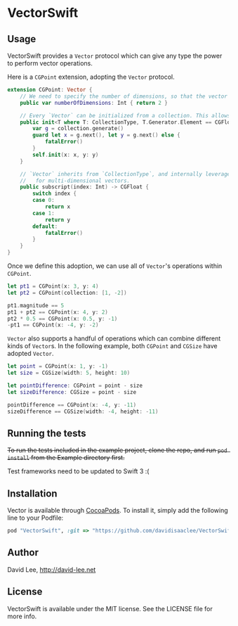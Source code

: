 # VectorSwift

## Usage

VectorSwift provides a `Vector` protocol which can give any type the power to perform vector operations.

Here is a `CGPoint` extension, adopting the `Vector` protocol.

```swift
extension CGPoint: Vector {
	// We need to specify the number of dimensions, so that the vector operations can be configured to fit the dimension.
	public var numberOfDimensions: Int { return 2 }

	// Every `Vector` can be initialized from a collection. This allows easy conversion among similar vector types.
	public init<T where T: CollectionType, T.Generator.Element == CGFloat>(collection: T) {
		var g = collection.generate()
		guard let x = g.next(), let y = g.next() else {
			fatalError()
		}
		self.init(x: x, y: y)
	}

	// `Vector` inherits from `CollectionType`, and internally leverages `CollectionType`'s methods for support
	//   for multi-dimensional vectors.
	public subscript(index: Int) -> CGFloat {
		switch index {
		case 0:
			return x
		case 1:
			return y
		default:
			fatalError()
		}
	}
}
```

Once we define this adoption, we can use all of `Vector`'s operations within `CGPoint`.

```swift
let pt1 = CGPoint(x: 3, y: 4)
let pt2 = CGPoint(collection: [1, -2])

pt1.magnitude == 5
pt1 + pt2 == CGPoint(x: 4, y: 2)
pt2 * 0.5 == CGPoint(x: 0.5, y: -1)
-pt1 == CGPoint(x: -4, y: -2)
```

`Vector` also supports a handful of operations which can combine different kinds of `Vector`s. In the following example, both `CGPoint` and `CGSize` have adopted `Vector`.

```swift
let point = CGPoint(x: 1, y: -1)
let size = CGSize(width: 5, height: 10)

let pointDifference: CGPoint = point - size
let sizeDifference: CGSize = point - size

pointDifference == CGPoint(x: -4, y: -11)
sizeDifference == CGSize(width: -4, height: -11)
```

## Running the tests

~~To run the tests included in the example project, clone the repo, and run `pod install` from the Example directory first.~~

Test frameworks need to be updated to Swift 3 :(

## Installation

Vector is available through [CocoaPods](http://cocoapods.org). To install
it, simply add the following line to your Podfile:

```ruby
pod "VectorSwift", :git => "https://github.com/davidisaaclee/VectorSwift.git"
```

## Author

David Lee, http://david-lee.net

## License

VectorSwift is available under the MIT license. See the LICENSE file for more info.
